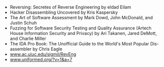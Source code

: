 - Reversing: Secretes of Reverse Engineering by eldad Eilam
- Hacker Disassembling Uncovered by Kris Kaspersky
- The Art of Software Assessment by Mark Dowd, John McDonald, and Justin Schuh
- Fuzzing for Software Security Testing and Quality Assurance (Artech House Information Security and Privacy) by Ari Takanen, Jared DeMott, and Charlie Miller
- The IDA Pro Book: The Unofficial Guide to the World's Most Popular Dis-assembler by Chris Eagle
- www.ac.uiuc.edu/sigmil/RevEng
- www.uniformed.org/?v=1&a=7

